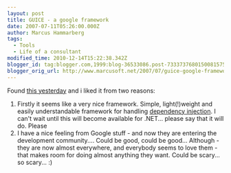 ```yaml
---
layout: post
title: GUICE - a google framework
date: 2007-07-11T05:26:00.000Z
author: Marcus Hammarberg
tags:
  - Tools
  - Life of a consultant
modified_time: 2010-12-14T15:22:38.342Z
blogger_id: tag:blogger.com,1999:blog-36533086.post-7333737680150081575
blogger_orig_url: http://www.marcusoft.net/2007/07/guice-google-framework.html
---
```



Found
[this
yesterday](http://crazybob.org/2007/06/introduction-to-guice-video-redux.html)
and i liked it from two reasons:

1.  Firstly it seems like a very nice framework. Simple, light(!)weight
    and easily understandable framework for handling [dependency
    injection](http://en.wikipedia.org/wiki/Dependency_injection). I
    can't wait until this will become available for .NET... please say
    that it will do. Please
2.  I have a nice feeling from Google stuff - and now they are entering
    the <span id="SPELLING_ERROR_0"
    class="blsp-spelling-corrected">development community....
    Could be good, could be good...
   Although - they are now almost everywhere, and everybody seems to
    love them - that makes room for doing almost anything they want.
    Could be scary... so scary... :)
